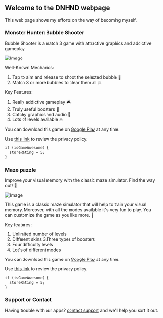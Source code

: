 ## Welcome to the DNHND webpage

This web page shows my efforts on the way of becoming myself.


### Monster Hunter: Bubble Shooter

Bubble Shooter is a match 3 game with attractive graphics and addictive gameplay

![Image](dmitriifeshchenko.github.io/monstershooter/feature_graphic.png)

Well-Known Mechanics:
1. Tap to aim and release to shoot the selected bubble 🏹
2. Match 3 or more bubbles to clear them all 💥

Key Features:
1. Really addictive gameplay 🎮
2. Truly useful boosters 🚀
3. Catchy graphics and audio 🙈
4. Lots of levels available 🔥

You can download this game on [Google Play](https://play.google.com/store/apps/details?id=com.dnhnd.monstershooter) at any time.

Use [this link](https://dmitriifeshchenko.github.io/monsterhunter/privacy.html) to review the privacy policy.

```markdown
if (isGameAwesome) {
  storeRating = 5;
}
```

### Maze puzzle

Improve your visual memory with the classic maze simulator. Find the way out! 🎯

![Image](dmitriifeshchenko.github.io/maze/E7Cn9DevEAts_1024_500.png)

This game is a classic maze simulator that will help to train your visual memory. Moreover, with all the modes available it's very fun to play. You can customize the game as you like more. 🚀

Key features:
1. Unlimited number of levels
2. Different skins
3.Three types of boosters
4. Four difficulty levels
5. Lot's of different modes

You can download this game on [Google Play](https://play.google.com/store/apps/details?id=com.dnhnd.maze) at any time.

Use [this link](https://dmitriifeshchenko.github.io/maze/privacy.html) to review the privacy policy.

```markdown
if (isGameAwesome) {
  storeRating = 5;
}
```

### Support or Contact

Having trouble with our apps? [contact support](mailto:dev.dnhnd@gmail.com) and we’ll help you sort it out.
